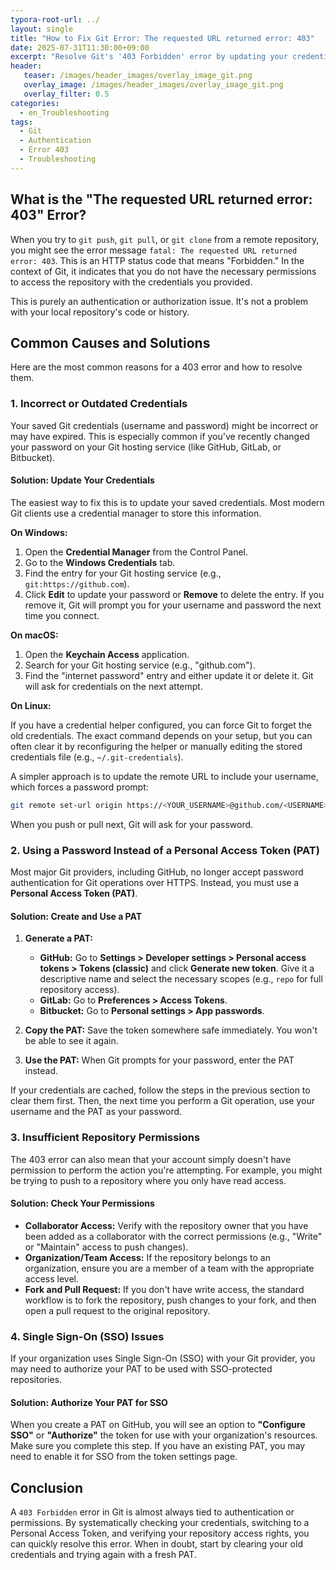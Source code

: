 ```yaml
---
typora-root-url: ../
layout: single
title: "How to Fix Git Error: The requested URL returned error: 403"
date: 2025-07-31T11:30:00+09:00
excerpt: "Resolve Git's '403 Forbidden' error by updating your credentials, using a personal access token (PAT), or checking your repository permissions. Learn the steps to fix this common authentication issue."
header:
   teaser: /images/header_images/overlay_image_git.png
   overlay_image: /images/header_images/overlay_image_git.png
   overlay_filter: 0.5
categories:
  - en_Troubleshooting
tags:
  - Git
  - Authentication
  - Error 403
  - Troubleshooting
---
```


## What is the "The requested URL returned error: 403" Error?

When you try to `git push`, `git pull`, or `git clone` from a remote repository, you might see the error message `fatal: The requested URL returned error: 403`. This is an HTTP status code that means "Forbidden." In the context of Git, it indicates that you do not have the necessary permissions to access the repository with the credentials you provided.

This is purely an authentication or authorization issue. It's not a problem with your local repository's code or history.

## Common Causes and Solutions

Here are the most common reasons for a 403 error and how to resolve them.

### 1. Incorrect or Outdated Credentials

Your saved Git credentials (username and password) might be incorrect or may have expired. This is especially common if you've recently changed your password on your Git hosting service (like GitHub, GitLab, or Bitbucket).

#### Solution: Update Your Credentials

The easiest way to fix this is to update your saved credentials. Most modern Git clients use a credential manager to store this information.

**On Windows:**

1.  Open the **Credential Manager** from the Control Panel.
2.  Go to the **Windows Credentials** tab.
3.  Find the entry for your Git hosting service (e.g., `git:https://github.com`).
4.  Click **Edit** to update your password or **Remove** to delete the entry. If you remove it, Git will prompt you for your username and password the next time you connect.

**On macOS:**

1.  Open the **Keychain Access** application.
2.  Search for your Git hosting service (e.g., "github.com").
3.  Find the "internet password" entry and either update it or delete it. Git will ask for credentials on the next attempt.

**On Linux:**

If you have a credential helper configured, you can force Git to forget the old credentials. The exact command depends on your setup, but you can often clear it by reconfiguring the helper or manually editing the stored credentials file (e.g., `~/.git-credentials`).

A simpler approach is to update the remote URL to include your username, which forces a password prompt:

```bash
git remote set-url origin https://<YOUR_USERNAME>@github.com/<USERNAME>/<REPO>.git
```

When you push or pull next, Git will ask for your password.

### 2. Using a Password Instead of a Personal Access Token (PAT)

Most major Git providers, including GitHub, no longer accept password authentication for Git operations over HTTPS. Instead, you must use a **Personal Access Token (PAT)**.

#### Solution: Create and Use a PAT

1.  **Generate a PAT:**
    *   **GitHub:** Go to **Settings > Developer settings > Personal access tokens > Tokens (classic)** and click **Generate new token**. Give it a descriptive name and select the necessary scopes (e.g., `repo` for full repository access).
    *   **GitLab:** Go to **Preferences > Access Tokens**.
    *   **Bitbucket:** Go to **Personal settings > App passwords**.

2.  **Copy the PAT:** Save the token somewhere safe immediately. You won't be able to see it again.

3.  **Use the PAT:** When Git prompts for your password, enter the PAT instead.

If your credentials are cached, follow the steps in the previous section to clear them first. Then, the next time you perform a Git operation, use your username and the PAT as your password.

### 3. Insufficient Repository Permissions

The 403 error can also mean that your account simply doesn't have permission to perform the action you're attempting. For example, you might be trying to push to a repository where you only have read access.

#### Solution: Check Your Permissions

*   **Collaborator Access:** Verify with the repository owner that you have been added as a collaborator with the correct permissions (e.g., "Write" or "Maintain" access to push changes).
*   **Organization/Team Access:** If the repository belongs to an organization, ensure you are a member of a team with the appropriate access level.
*   **Fork and Pull Request:** If you don't have write access, the standard workflow is to fork the repository, push changes to your fork, and then open a pull request to the original repository.

### 4. Single Sign-On (SSO) Issues

If your organization uses Single Sign-On (SSO) with your Git provider, you may need to authorize your PAT to be used with SSO-protected repositories.

#### Solution: Authorize Your PAT for SSO

When you create a PAT on GitHub, you will see an option to **"Configure SSO"** or **"Authorize"** the token for use with your organization's resources. Make sure you complete this step. If you have an existing PAT, you may need to enable it for SSO from the token settings page.

## Conclusion

A `403 Forbidden` error in Git is almost always tied to authentication or permissions. By systematically checking your credentials, switching to a Personal Access Token, and verifying your repository access rights, you can quickly resolve this error. When in doubt, start by clearing your old credentials and trying again with a fresh PAT.
